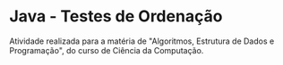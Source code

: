 # Java - Testes de Ordenação

Atividade realizada para a matéria de "Algoritmos, Estrutura de Dados e Programação", do curso de Ciência da Computação.

